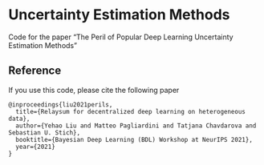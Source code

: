 # Uncertainty Estimation Methods
Code for the paper “The Peril of Popular Deep Learning Uncertainty Estimation Methods”

## Reference
If you use this code, please cite the following paper

```
@inproceedings{liu2021perils,
  title={Relaysum for decentralized deep learning on heterogeneous data},
  author={Yehao Liu and Matteo Pagliardini and Tatjana Chavdarova and Sebastian U. Stich},
  booktitle={Bayesian Deep Learning (BDL) Workshop at NeurIPS 2021},
  year={2021}
}
